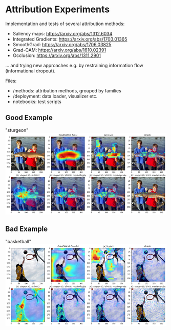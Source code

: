 # Attribution Experiments

Implementation and tests of several attribution methods:
* Saliency maps: https://arxiv.org/abs/1312.6034
* Integrated Gradients: https://arxiv.org/abs/1703.01365
* SmoothGrad: https://arxiv.org/abs/1706.03825
* Grad-CAM: https://arxiv.org/abs/1610.02391
* Occlusion: https://arxiv.org/abs/1311.2901

... and trying new approaches e.g. by restraining information flow (informational dropout).

Files:
* /methods: attribution methods, grouped by families
* /deployment: data loader, visualizer etc.
* notebooks: test scripts

## Good Example
"sturgeon"
![attribution methods](ex_good.png)

## Bad Example
"basketball"
![attribution methods](ex_bad.png)
